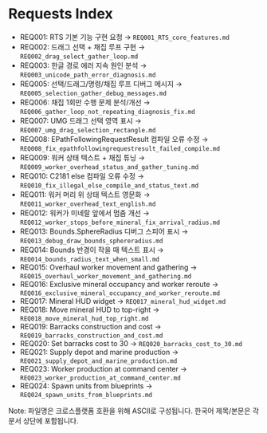 # Requests Index

- REQ001: RTS 기본 기능 구현 요청 → `REQ001_RTS_core_features.md`
- REQ002: 드래그 선택 + 채집 루프 구현 → `REQ002_drag_select_gather_loop.md`
- REQ003: 한글 경로 에러 지속 원인 분석 → `REQ003_unicode_path_error_diagnosis.md`
- REQ005: 선택/드래그/명령/채집 루프 디버그 메시지 → `REQ005_selection_gather_debug_messages.md`
- REQ006: 채집 1회만 수행 문제 분석/개선 → `REQ006_gather_loop_not_repeating_diagnosis_fix.md`
- REQ007: UMG 드래그 선택 영역 표시 → `REQ007_umg_drag_selection_rectangle.md`
- REQ008: EPathFollowingRequestResult 컴파일 오류 수정 → `REQ008_fix_epathfollowingrequestresult_failed_compile.md`
- REQ009: 워커 상태 텍스트 + 채집 튜닝 → `REQ009_worker_overhead_status_and_gather_tuning.md`
- REQ010: C2181 else 컴파일 오류 수정 → `REQ010_fix_illegal_else_compile_and_status_text.md`
- REQ011: 워커 머리 위 상태 텍스트 영문화 → `REQ011_worker_overhead_text_english.md`
- REQ012: 워커가 미네랄 앞에서 멈춤 개선 → `REQ012_worker_stops_before_mineral_fix_arrival_radius.md`
- REQ013: Bounds.SphereRadius 디버그 스피어 표시 → `REQ013_debug_draw_bounds_sphereradius.md`
- REQ014: Bounds 반경이 작을 때 텍스트 표시 → `REQ014_bounds_radius_text_when_small.md`
- REQ015: Overhaul worker movement and gathering → `REQ015_overhaul_worker_movement_and_gathering.md`
- REQ016: Exclusive mineral occupancy and worker reroute → `REQ016_exclusive_mineral_occupancy_and_worker_reroute.md`
- REQ017: Mineral HUD widget → `REQ017_mineral_hud_widget.md`
- REQ018: Move mineral HUD to top-right → `REQ018_move_mineral_hud_top_right.md`
- REQ019: Barracks construction and cost → `REQ019_barracks_construction_and_cost.md`
- REQ020: Set barracks cost to 30 → `REQ020_barracks_cost_to_30.md`
- REQ021: Supply depot and marine production → `REQ021_supply_depot_and_marine_production.md`
- REQ023: Worker production at command center → `REQ023_worker_production_at_command_center.md`
- REQ024: Spawn units from blueprints → `REQ024_spawn_units_from_blueprints.md`

Note: 파일명은 크로스플랫폼 호환을 위해 ASCII로 구성됩니다. 한국어 제목/본문은 각 문서 상단에 포함됩니다.

